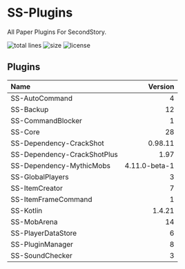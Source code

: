 # SS-Plugins
All Paper Plugins For SecondStory.

![total lines](https://img.shields.io/tokei/lines/github/SecondStoryServer/SS-Plugins) ![size](https://img.shields.io/github/repo-size/SecondStoryServer/SS-Plugins?label=size) ![license](https://img.shields.io/github/license/SecondStoryServer/SS-Plugins)

## Plugins

<!-- Generate Versions -->
| Name | Version |
|:-----|--------:|
| SS-AutoCommand | 4 |
| SS-Backup | 12 |
| SS-CommandBlocker | 1 |
| SS-Core | 28 |
| SS-Dependency-CrackShot | 0.98.11 |
| SS-Dependency-CrackShotPlus | 1.97 |
| SS-Dependency-MythicMobs | 4.11.0-beta-1 |
| SS-GlobalPlayers | 3 |
| SS-ItemCreator | 7 |
| SS-ItemFrameCommand | 1 |
| SS-Kotlin | 1.4.21 |
| SS-MobArena | 14 |
| SS-PlayerDataStore | 6 |
| SS-PluginManager | 8 |
| SS-SoundChecker | 3 |
<!-- Generate Versions -->
